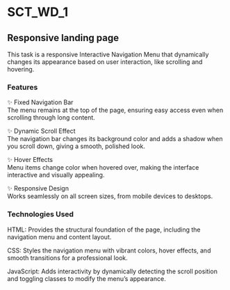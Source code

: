 # SCT_WD_1
## Responsive landing page
This task is a responsive Interactive Navigation Menu that dynamically changes its appearance based on user interaction, like scrolling and hovering.

### Features
✨ Fixed Navigation Bar<br>
The menu remains at the top of the page, ensuring easy access even when scrolling through long content.

✨ Dynamic Scroll Effect<br>
The navigation bar changes its background color and adds a shadow when you scroll down, giving a smooth, polished look.

✨ Hover Effects<br>
Menu items change color when hovered over, making the interface interactive and visually appealing.

✨ Responsive Design<br>
Works seamlessly on all screen sizes, from mobile devices to desktops.

### Technologies Used
HTML: Provides the structural foundation of the page, including the navigation menu and content layout. <br>

CSS: Styles the navigation menu with vibrant colors, hover effects, and smooth transitions for a professional look.<br>

JavaScript: Adds interactivity by dynamically detecting the scroll position and toggling classes to modify the menu’s appearance.
